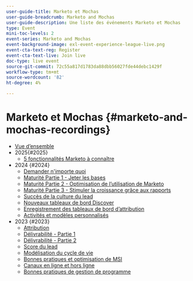 ```yaml
---
user-guide-title: Marketo et Mochas
user-guide-breadcrumb: Marketo and Mochas
user-guide-description: Une liste des événements Marketo et Mochas
type: Event
mini-toc-levels: 2
event-series: Marketo and Mochas
event-background-image: exl-event-experience-league-live.png
event-cta-text-reg: Register
event-cta-text-live: Join live
doc-type: live event
source-git-commit: 72c55a817d1783da88dbb56027fde44debc1429f
workflow-type: tm+mt
source-wordcount: '82'
ht-degree: 4%

---
```



# Marketo et Mochas {#marketo-and-mochas-recordings}

+ [Vue d’ensemble](overview.md)
+ 2025{#2025}
   + [5 fonctionnalités Marketo à connaître](2025/5-features-to-know.md)
+ 2024 {#2024}
   + [Demander n&#39;importe quoi](2024/ask-me-anything.md)
   + [Maturité Partie 1 - Jeter les bases](2024/maturity-part1-foundation.md)
   + [Maturité Partie 2 - Optimisation de l’utilisation de Marketo](2024/optimize-marketo-usage.md)
   + [Maturité Partie 3 - Stimuler la croissance grâce aux rapports](2024/drive-growth-with-reporting.md)
   + [Succès de la culture du lead](2024/lead-nurture-success.md)
   + [Nouveaux tableaux de bord Discover](2024/new-discover-dashboard.md)
   + [Enregistrement des tableaux de bord d’attribution](2024/attribution-dashboard-recording.md)
   + [Activités et modèles personnalisés](2024/marketo-measure-and-mochas-activities-and-custom-models.md)
+ 2023 {#2023}
   + [Attribution](2023/attribution.md)
   + [Délivrabilité - Partie 1](2023/deliverability-part-one.md)
   + [Délivrabilité - Partie 2](2023/deliverability-part-two.md)
   + [Score du lead](2023/lead-scoring.md)
   + [Modélisation du cycle de vie](2023/lifecycle-modeling.md)
   + [Bonnes pratiques et optimisation de MSI](2023/msi-best-practices.md)
   + [Canaux en ligne et hors ligne](2023/online-offline.md)
   + [Bonnes pratiques de gestion de programme](2023/program-management.md)